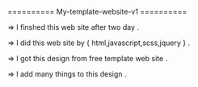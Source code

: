 ========== My-template-website-v1 ==========

=> I finshed this web site after two day .

=> I did this web site by { html,javascript,scss,jquery } .

=> I got this design from free template web site .

=> I add many things to this design .
